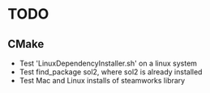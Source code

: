 # TODO
## CMake
 - Test 'LinuxDependencyInstaller.sh' on a linux system
 - Test find_package sol2, where sol2 is already installed
 - Test Mac and Linux installs of steamworks library